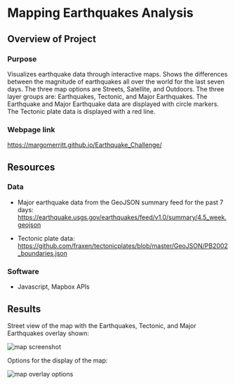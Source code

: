 # Mapping Earthquakes Analysis

## Overview of Project

### Purpose
Visualizes earthquake data through interactive maps. Shows the differences between the magnitude of earthquakes all over the world for the last seven days. The three map options are Streets, Satellite, and Outdoors. The three layer groups are: Earthquakes, Tectonic, and Major Earthquakes. The Earthquake and Major Earthquake data are displayed with circle markers. The Tectonic plate data is displayed with a red line. 


### Webpage link

https://margomerritt.github.io/Earthquake_Challenge/

## Resources
### Data
* Major earthquake data from the GeoJSON summary feed for the past 7 days: 
https://earthquake.usgs.gov/earthquakes/feed/v1.0/summary/4.5_week.geojson

* Tectonic plate data: 
https://github.com/fraxen/tectonicplates/blob/master/GeoJSON/PB2002_boundaries.json

### Software
* Javascript, Mapbox APIs

## Results
Street view of the map with the Earthquakes, Tectonic, and Major Earthquakes overlay shown:

![map screenshot](https://user-images.githubusercontent.com/111299372/212496759-e1b0e58a-8b4e-4b97-b079-8be62c8d1955.png)

Options for the display of the map: 

![map overlay options](https://user-images.githubusercontent.com/111299372/212497525-03cda34a-5298-4353-b09c-2f52f380188a.png)
